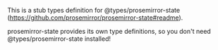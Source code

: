 This is a stub types definition for @types/prosemirror-state (https://github.com/prosemirror/prosemirror-state#readme).

prosemirror-state provides its own type definitions, so you don't need @types/prosemirror-state installed!
